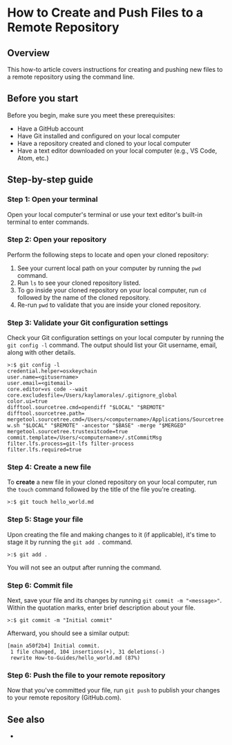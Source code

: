 # How to Create and Push Files to a Remote Repository

## Overview

This how-to article covers instructions for creating and pushing new files to a remote repository using the command line.

## Before you start

Before you begin, make sure you meet these prerequisites:

- Have a GitHub account
- Have Git installed and configured on your local computer
- Have a repository created and cloned to your local computer
- Have a text editor downloaded on your local computer (e.g., VS Code, Atom, etc.)

## Step-by-step guide

### Step 1: Open your terminal

Open your local computer's terminal or use your text editor's built-in terminal to enter commands.

### Step 2: Open your repository

Perform the following steps to locate and open your cloned repository:

1. See your current local path on your computer by running the `pwd` command.
2. Run `ls` to see your cloned repository listed.
3. To go inside your cloned repository on your local computer, run `cd` followed by the name of the cloned repository.
4. Re-run `pwd` to validate that you are inside your cloned repository.

### Step 3: Validate your Git configuration settings

Check your Git configuration settings on your local computer by running the `git config -l` command. The output should list your Git username, email, along with other details.

```
>:$ git config -l
credential.helper=osxkeychain
user.name=<gitusername>
user.email=<gitemail>
core.editor=vs code --wait
core.excludesfile=/Users/kaylamorales/.gitignore_global
color.ui=true
difftool.sourcetree.cmd=opendiff "$LOCAL" "$REMOTE"
difftool.sourcetree.path=
mergetool.sourcetree.cmd=/Users/<computername>/Applications/Sourcetree.app/Contents/Resources/opendiff-w.sh "$LOCAL" "$REMOTE" -ancestor "$BASE" -merge "$MERGED"
mergetool.sourcetree.trustexitcode=true
commit.template=/Users/<computername>/.stCommitMsg
filter.lfs.process=git-lfs filter-process
filter.lfs.required=true
```

### Step 4: Create a new file

To **create** a new file in your cloned repository on your local computer, run the `touch` command followed by the title of the file you're creating.

```
>:$ git touch hello_world.md
```

### Step 5: Stage your file

Upon creating the file and making changes to it (if applicable), it's time to stage it by running the `git add .` command.

```
>:$ git add .
```

You will not see an output after running the command.

### Step 6: Commit file

Next, save your file and its changes by running `git commit -m "<message>"`. Within the quotation marks, enter brief description about your file.

```
>:$ git commit -m "Initial commit"
```

Afterward, you should see a similar output:

```
[main a50f2b4] Initial commit.
 1 file changed, 104 insertions(+), 31 deletions(-)
 rewrite How-to-Guides/hello_world.md (87%)
```

### Step 6: Push the file to your remote repository

Now that you've committed your file, run `git push` to publish your changes to your remote repository (GitHub.com).

## See also

-
